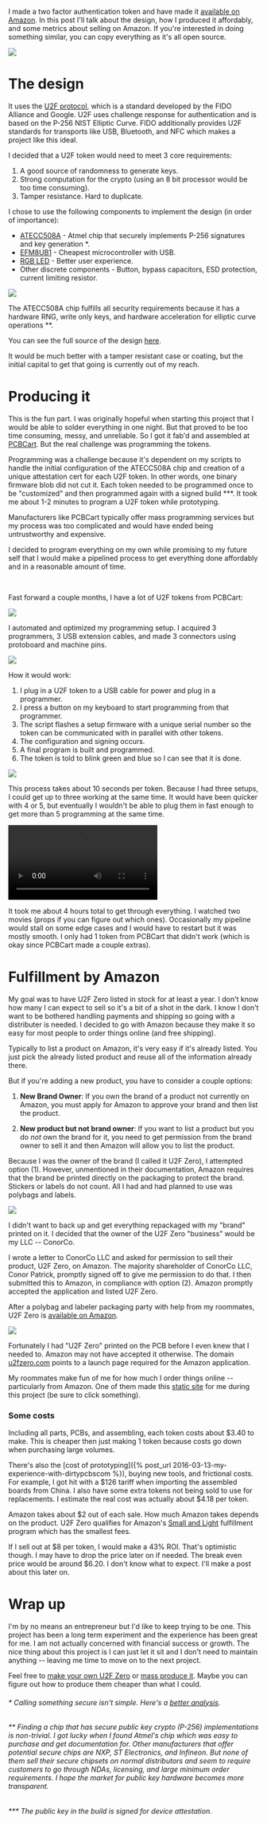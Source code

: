 

I made a two factor authentication token and have made it [available on Amazon](https://www.amazon.com/U2F-Zero/dp/B01L9DUPK6/).
In this post I'll talk about the design, how I produced it affordably, and some
metrics about selling on Amazon.  If you're interested in doing something similar,
you can copy everything as it's all open source.

![](https://i.imgur.com/KIdnVup.jpg)

# The design

It uses the [U2F protocol](https://fidoalliance.org/specifications/download/), which is a standard developed by the FIDO Alliance and Google.
U2F uses challenge response for authentication and is based on the P-256 NIST Elliptic Curve.
FIDO additionally provides U2F standards for transports like USB, Bluetooth, and NFC which
makes a project like this ideal.

I decided that a U2F token would need to meet 3 core requirements:

1. A good source of randomness to generate keys.
2. Strong computation for the crypto (using an 8 bit processor would be too time consuming).
3. Tamper resistance.  Hard to duplicate.


I chose to use the following components to implement the design (in order of importance):

* [ATECC508A](http://www.digikey.com/product-detail/en/atmel/ATECC508A-SSHDA-B/ATECC508A-SSHDA-B-ND/5213053) - Atmel chip that securely implements P-256 signatures and key generation \*.
* [EFM8UB1](http://www.digikey.com/product-detail/en/silicon-labs/EFM8UB11F16G-C-QSOP24/336-3411-5-ND/5592439)   - Cheapest microcontroller with USB.
* [RGB LED](http://www.digikey.com/product-detail/en/LTST-C19HE1WT/160-2162-1-ND/4866310)   - Better user experience.
* Other discrete components - Button, bypass capacitors, ESD protection, current limiting resistor.

![](https://i.imgur.com/LzbpA6s.png)

The ATECC508A chip fulfills all security requirements because it has a hardware RNG, write only keys, and hardware
acceleration for elliptic curve operations \*\*.

You can see the full source of the design [here](https://github.com/conorpp/u2f-zero).  

It would be much better
with a tamper resistant case or coating, but the initial capital to get that going is currently out of my reach.

# Producing it

This is the fun part.  I was originally hopeful when starting this project that I would be able to
solder everything in one night.  But that proved to be too time consuming, messy, and unreliable.  So
I got it fab'd and assembled at [PCBCart](http://www.pcbcart.com/).  But the real challenge was programming
the tokens.

Programming was a challenge because it's dependent on my scripts to handle the initial configuration
of the ATECC508A chip and creation of a unique attestation cert for each U2F token.  In other words,
one binary firmware blob did not cut it.  Each token needed to be programmed once to be "customized" and then programmed
again with a signed build \*\*\*.  It took me about 1-2 minutes to program a U2F token while prototyping.

Manufacturers like PCBCart typically offer mass programming services but my process was too complicated and would
have ended being untrustworthy and expensive.

I decided to program everything on my own while promising to my future self that I would make a pipelined process to
get everything done affordably and in a reasonable amount of time.

<br>

Fast forward a couple months, I have a lot of U2F tokens from PCBCart:

![](https://i.imgur.com/oBdVeEP.jpg)

I automated and optimized my programming setup.  I acquired 3 programmers, 3 USB extension cables, and made 3
connectors using protoboard and machine pins.

![](https://i.imgur.com/IMxVr4I.jpg)

How it would work:

1. I plug in a U2F token to a USB cable for power and plug in a programmer.
2. I press a button on my keyboard to start programming from that programmer.
3. The script flashes a setup firmware with a unique serial number so the token can
be communicated with in parallel with other tokens.
4. The configuration and signing occurs.
5. A final program is built and programmed.
6. The token is told to blink green and blue so I can see that it is done.

![](https://i.imgur.com/D6AfK6F.jpg)

This process takes about 10 seconds per token.  Because I had three setups, I could
get up to three working at the same time.  It would have been quicker with 4 or 5, but
eventually I wouldn't be able to plug them in fast enough to get more than 5 programming
at the same time.

![](https://i.imgur.com/Ug0geMh.mp4)

It took me about 4 hours total to get through everything.  I watched two
movies (props if you can figure out which ones).  Occasionally my
pipeline would stall on some edge cases and I would have to restart but it was
mostly smooth.  I only had 1 token from PCBCart that didn't work (which is okay
since PCBCart made a couple extras).



# Fulfillment by Amazon

My goal was to have U2F Zero listed in stock for at least a year.  I don't know
how many I can expect to sell so it's a bit of a shot in the dark.  I know I don't
want to be bothered handling payments and shipping so going with a distributer is
needed.  I decided to go with Amazon because they make it so easy for most people
to order things online (and free shipping).  


Typically to list a product on Amazon, it's very easy if it's already listed.  You just
pick the already listed product and reuse all of the information already there.

But if you're adding a new product, you have to consider a couple options:

1. **New Brand Owner**:  If you own the brand of a product not currently on Amazon,
  you must apply for Amazon to approve your brand and then list the product.

2. **New product but not brand owner**:  If you want to list a product but you do *not* own
  the brand for it, you need to get permission from the brand owner to sell it and then Amazon
  will allow you to list the product.

Because I was the owner of the brand (I called it U2F Zero), I attempted option (1).
However, unmentioned in their documentation, Amazon requires that the brand be
printed directly on the packaging to protect the brand.  Stickers or labels do
not count.  All I had and had planned to use was polybags and labels.

![](https://i.imgur.com/Hq3oji3.jpg)

I didn't want to back up and get everything repackaged with my
"brand" printed on it.  I decided that the owner of the U2F Zero
"business" would be my LLC -- ConorCo.

I wrote a letter to ConorCo LLC and asked for permission to sell their
product, U2F Zero, on Amazon.  The majority shareholder of ConorCo LLC, Conor
Patrick, promptly signed off to give me permission to do that.  I then submitted this to
Amazon, in compliance with option (2).  Amazon promptly accepted the application and
listed U2F Zero.

After a polybag and labeler packaging party with help from my roommates,
U2F Zero is [available on Amazon](https://www.amazon.com/U2F-Zero/dp/B01L9DUPK6).


<a href="https://www.amazon.com/U2F-Zero/dp/B01L9DUPK6" target="_blank" style="border-bottom:none;">
  <img src="https://i.imgur.com/Bvt3zxQ.png">
</a>
<!--![](/assets/images/u2f/amazon.png)-->

Fortunately I had "U2F Zero" printed on the PCB before I even knew that I needed to.  Amazon may not have accepted
it otherwise.  The domain [u2fzero.com](https://u2fzero.com) points to a launch
page required for the Amazon application.  

My roommates make fun of me for how
much I order things online -- particularly from Amazon.  One of them made this [static
site](http://conorco.tech/) for me during this project (be sure to click something).

### Some costs

Including all parts, PCBs, and assembling, each token costs about $3.40 to make.  This is
cheaper then just making 1 token because costs go down when purchasing large volumes.

There's also the [cost of prototyping]({% post_url 2016-03-13-my-experience-with-dirtypcbscom %}), buying new tools,
and frictional costs.  For example, I got hit with a $126 tariff when importing the assembled
boards from China.  I also have some extra tokens not being sold to use for replacements.
I estimate the real cost was actually about $4.18 per token.

Amazon takes about $2 out of each sale.  How much Amazon takes depends on the product.  U2F Zero
qualifies for Amazon's [Small and Light](https://services.amazon.com/fulfillment-by-amazon/small-and-light.htm)
fulfillment program which has the smallest fees.

If I sell out at $8 per token, I would make a 43% ROI.  That's optimistic though.
I may have to drop the price later on if needed.  The break even price would be around $6.20.
I don't know what to expect.  I'll make a post about this later on.


# Wrap up

I'm by no means an entrepreneur but I'd like to keep trying to be one.
This project has been a long term experiment and the
experience has been great for me.  I am not actually concerned with financial success or growth.  The nice
thing about this project is I can just let it sit and I don't need to maintain
anything -- leaving me time to move on to the next project.

Feel free to [make your own U2F
Zero](https://github.com/conorpp/u2f-zero/wiki/Building-a-U2F-Token) or [mass
produce
it](https://github.com/conorpp/u2f-zero/wiki/DIY-Production-Programming).  Maybe
you can figure out how to produce them cheaper than what I could.


###### \* Calling something secure isn't simple.  Here's a [better analysis](https://github.com/conorpp/u2f-zero/wiki/Security-Overview).

###### \*\* Finding a chip that has secure public key crypto (P-256) implementations is non-trivial.  I got lucky when I found Atmel's chip which was easy to purchase and get documentation for.  Other manufacturers that offer potential secure chips are NXP, ST Electronics, and Infineon.  But none of them sell their secure chipsets on normal distributors and seem to require customers to go through NDAs, licensing, and large minimum order requirements.  I hope the market for public key hardware becomes more transparent.

###### \*\*\* The public key in the build is signed for device attestation.
